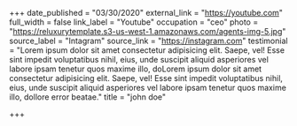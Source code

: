 +++
date_published = "03/30/2020"
external_link = "https://youtube.com"
full_width = false
link_label = "Youtube"
occupation = "ceo"
photo = "https://reluxurytemplate.s3-us-west-1.amazonaws.com/agents-img-5.jpg"
source_label = "Intagram"
source_link = "https://instagram.com"
testimonial = "Lorem ipsum dolor sit amet consectetur adipisicing elit. Saepe, vel! Esse sint impedit voluptatibus nihil, eius, unde suscipit aliquid asperiores vel labore ipsam tenetur quos maxime illo, doLorem ipsum dolor sit amet consectetur adipisicing elit. Saepe, vel! Esse sint impedit voluptatibus nihil, eius, unde suscipit aliquid asperiores vel labore ipsam tenetur quos maxime illo, dollore error beatae."
title = "john doe"

+++
